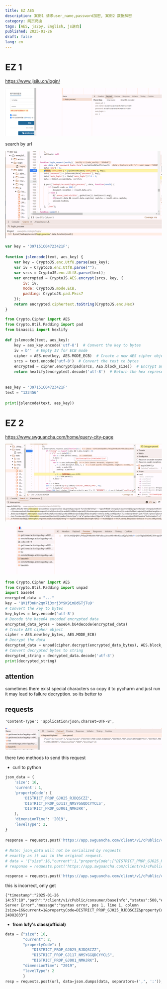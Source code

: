 ```yaml
---
title: EZ AES
description: 案例1 请求user_name,password加密, 案例2 数据解密
category: 网页爬虫
tags: [AES, js2py, English, js逆向]
published: 2025-01-26
draft: false
lang: en
---
```


# EZ 1

https://www.jisilu.cn/login/

![image-20250126142019719](jisilu集思录.assets/image-20250126142019719.png)

search by url

![image-20250126142305957](jisilu集思录.assets/image-20250126142305957.png)

```javascript
var key = '397151C04723421F';

function jslencode(text, aes_key) {
    var key = CryptoJS.enc.Utf8.parse(aes_key);
    var iv = CryptoJS.enc.Utf8.parse("");
    var srcs = CryptoJS.enc.Utf8.parse(text);
    var encrypted = CryptoJS.AES.encrypt(srcs, key, {
        iv: iv,
        mode: CryptoJS.mode.ECB,
        padding: CryptoJS.pad.Pkcs7
    });
    return encrypted.ciphertext.toString(CryptoJS.enc.Hex)
}
```

```python
from Crypto.Cipher import AES
from Crypto.Util.Padding import pad
from binascii import hexlify

def jslencode(text, aes_key):
    key = aes_key.encode('utf-8')  # Convert the key to bytes
    iv = b''  # Empty IV for ECB mode
    cipher = AES.new(key, AES.MODE_ECB)  # Create a new AES cipher object
    srcs = text.encode('utf-8')  # Convert the text to bytes
    encrypted = cipher.encrypt(pad(srcs, AES.block_size))  # Encrypt and pad the text
    return hexlify(encrypted).decode('utf-8')  # Return the hex representation of the ciphertext


aes_key = '397151C04723421F'
text = "123456"

print(jslencode(text, aes_key))
```

# EZ 2

https://www.swguancha.com/home/query-city-page

![image-20250126144150546](jisilu集思录.assets/image-20250126144150546.png)

![image-20250126144222088](jisilu集思录.assets/image-20250126144222088.png)

```python
from Crypto.Cipher import AES
from Crypto.Util.Padding import unpad
import base64
encrypted_data = "..."
key = 'QV1f3nHn2qm7i3xrj3Y9K9imDdGTjTu9'
# Convert the key to bytes
key_bytes = key.encode('utf-8')
# Decode the base64 encoded encrypted data
encrypted_data_bytes = base64.b64decode(encrypted_data)
# Create AES cipher object
cipher = AES.new(key_bytes, AES.MODE_ECB)
# Decrypt the data
decrypted_data = unpad(cipher.decrypt(encrypted_data_bytes), AES.block_size)
# Convert decrypted bytes to string
decrypted_string = decrypted_data.decode('utf-8')
print(decrypted_string)
```

## attention

sometimes there exist special characters so copy it to pycharm and just run it may lead to failure decryption. so its better to 

## requests

```
'Content-Type': 'application/json;charset=UTF-8',
```

![image-20250126145239464](jisilu集思录.assets/image-20250126145239464.png)

there two methods to send this request

- curl to python

```python
json_data = {
    'size': 16,
    'current': 1,
    'propertyCode': [
        'DISTRICT_PROP_GJ025_RJDQSCZZ',
        'DISTRICT_PROP_GJ117_NMSYGGQDCYYCLS',
        'DISTRICT_PROP_GJ001_NMHJRK',
    ],
    'dimensionTime': '2019',
    'levelType': 2,
}

response = requests.post('https://app.swguancha.com/client/v1/cPublic/consumer/baseInfo', headers=headers, json=json_data)

# Note: json_data will not be serialized by requests
# exactly as it was in the original request.
# data = '{"size":16,"current":1,"propertyCode":["DISTRICT_PROP_GJ025_RJDQSCZZ","DISTRICT_PROP_GJ117_NMSYGGQDCYYCLS","DISTRICT_PROP_GJ001_NMHJRK"],"dimensionTime":"2019","levelType":2}'
# response = requests.post('https://app.swguancha.com/client/v1/cPublic/consumer/baseInfo', headers=headers, data=data)
```

```python
response = requests.post('https://app.swguancha.com/client/v1/cPublic/consumer/baseInfo', headers=headers, data=json_data)  
```

this is incorrect, only get

```
{"timestamp":"2025-01-26 14:57:18","path":"/client/v1/cPublic/consumer/baseInfo","status":500,"error":"Internal Server Error","message":"syntax error, pos 1, line 1, column 2size=16&current=1&propertyCode=DISTRICT_PROP_GJ025_RJDQSCZZ&propertyCode=DISTRICT_PROP_GJ117_NMSYGGQDCYYCLS&propertyCode=DISTRICT_PROP_GJ001_NMHJRK&dimensionTime=2019&levelType=2","requestId":"40fd2dc9-24982833"}
```

- **from lufy's class(official)**

```python
data = {"size": 16,
        "current": 2,
        "propertyCode": [
            "DISTRICT_PROP_GJ025_RJDQSCZZ",
            "DISTRICT_PROP_GJ117_NMSYGGQDCYYCLS",
            "DISTRICT_PROP_GJ001_NMHJRK"],
        "dimensionTime": "2019",
        "levelType": 2
        }
resp = requests.post(url, data=json.dumps(data, separators=(',', ':')), headers=my_headers)
```


